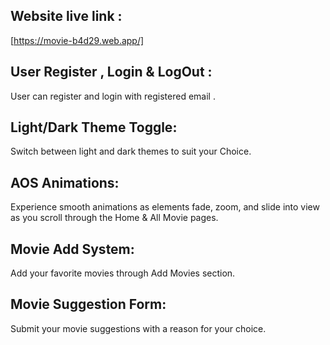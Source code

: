 
## Website live link :
[https://movie-b4d29.web.app/]
## User Register , Login & LogOut :
User can register and login with registered email . 

## Light/Dark Theme Toggle:
 Switch between light and dark themes to suit your Choice.


## AOS Animations:
 Experience smooth animations as elements fade, zoom, and slide into view as you scroll through the Home & All Movie pages.

## Movie Add System: 
Add your favorite movies through Add Movies section.

## Movie Suggestion Form: 
Submit your movie suggestions with  a reason for your choice.